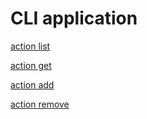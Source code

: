 # CLI application

[action list](./img/actionList.png)

[action get](./img/actionGet.png)

[action add](./img/actionAdd.png)

[action remove](./img/actionRemove.png)
